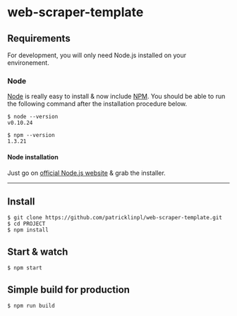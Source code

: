 # web-scraper-template

## Requirements

For development, you will only need Node.js installed on your environement.

### Node

[Node](http://nodejs.org/) is really easy to install & now include [NPM](https://npmjs.org/).
You should be able to run the following command after the installation procedure
below.

    $ node --version
    v0.10.24

    $ npm --version
    1.3.21

#### Node installation

Just go on [official Node.js website](http://nodejs.org/) & grab the installer.

---

## Install

    $ git clone https://github.com/patricklinpl/web-scraper-template.git
    $ cd PROJECT
    $ npm install
 
## Start & watch

    $ npm start

## Simple build for production

    $ npm run build
